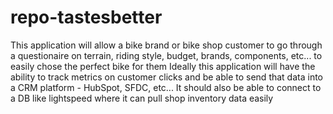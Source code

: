 # repo-tastesbetter
This application will allow a bike brand or bike shop customer to go through a questionaire on terrain, riding style, budget, brands, components, etc... to easily chose the perfect bike for them
Ideally this application will have the ability to track metrics on customer clicks and be able to send that data into a CRM platform - HubSpot, SFDC, etc...
It should also be able to connect to a DB like lightspeed where it can pull shop inventory data easily
